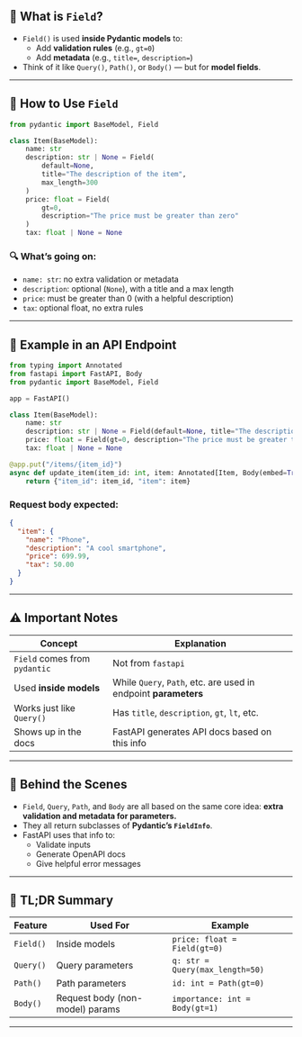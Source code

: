 ## 🧠 What is `Field`?

- `Field()` is used **inside Pydantic models** to:
  - Add **validation rules** (e.g., `gt=0`)
  - Add **metadata** (e.g., `title=`, `description=`)
- Think of it like `Query()`, `Path()`, or `Body()` — but for **model fields**.

---

## 🧾 How to Use `Field`

```python
from pydantic import BaseModel, Field

class Item(BaseModel):
    name: str
    description: str | None = Field(
        default=None,
        title="The description of the item",
        max_length=300
    )
    price: float = Field(
        gt=0,
        description="The price must be greater than zero"
    )
    tax: float | None = None
```

### 🔍 What’s going on:
- `name: str`: no extra validation or metadata
- `description`: optional (`None`), with a title and a max length
- `price`: must be greater than 0 (with a helpful description)
- `tax`: optional float, no extra rules

---

## 🧪 Example in an API Endpoint

```python
from typing import Annotated
from fastapi import FastAPI, Body
from pydantic import BaseModel, Field

app = FastAPI()

class Item(BaseModel):
    name: str
    description: str | None = Field(default=None, title="The description of the item", max_length=300)
    price: float = Field(gt=0, description="The price must be greater than zero")
    tax: float | None = None

@app.put("/items/{item_id}")
async def update_item(item_id: int, item: Annotated[Item, Body(embed=True)]):
    return {"item_id": item_id, "item": item}
```

### Request body expected:

```json
{
  "item": {
    "name": "Phone",
    "description": "A cool smartphone",
    "price": 699.99,
    "tax": 50.00
  }
}
```

---

## ⚠️ Important Notes

| Concept                          | Explanation |
|----------------------------------|-------------|
| `Field` comes from `pydantic`    | Not from `fastapi` |
| Used **inside models**           | While `Query`, `Path`, etc. are used in endpoint **parameters** |
| Works just like `Query()`        | Has `title`, `description`, `gt`, `lt`, etc. |
| Shows up in the docs             | FastAPI generates API docs based on this info |

---

## 🧬 Behind the Scenes

- `Field`, `Query`, `Path`, and `Body` are all based on the same core idea: **extra validation and metadata for parameters.**
- They all return subclasses of **Pydantic’s `FieldInfo`**.
- FastAPI uses that info to:
  - Validate inputs
  - Generate OpenAPI docs
  - Give helpful error messages

---

## 🧠 TL;DR Summary

| Feature          | Used For                             | Example                          |
|------------------|--------------------------------------|----------------------------------|
| `Field()`        | Inside models                        | `price: float = Field(gt=0)`     |
| `Query()`        | Query parameters                     | `q: str = Query(max_length=50)`  |
| `Path()`         | Path parameters                      | `id: int = Path(gt=0)`           |
| `Body()`         | Request body (non-model) params      | `importance: int = Body(gt=1)`   |

---
